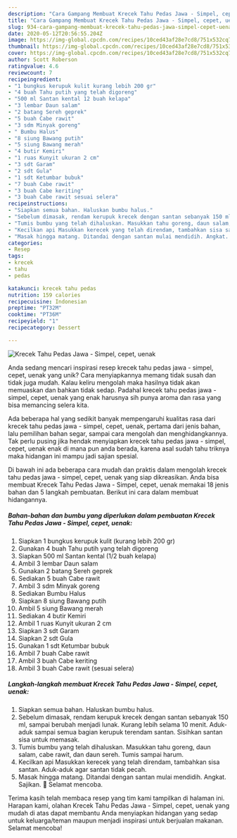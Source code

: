 ```yaml
---
description: "Cara Gampang Membuat Krecek Tahu Pedas Jawa - Simpel, cepet, uenak Anti Gagal"
title: "Cara Gampang Membuat Krecek Tahu Pedas Jawa - Simpel, cepet, uenak Anti Gagal"
slug: 934-cara-gampang-membuat-krecek-tahu-pedas-jawa-simpel-cepet-uenak-anti-gagal
date: 2020-05-12T20:56:55.204Z
image: https://img-global.cpcdn.com/recipes/10ced43af28e7cd8/751x532cq70/krecek-tahu-pedas-jawa-simpel-cepet-uenak-foto-resep-utama.jpg
thumbnail: https://img-global.cpcdn.com/recipes/10ced43af28e7cd8/751x532cq70/krecek-tahu-pedas-jawa-simpel-cepet-uenak-foto-resep-utama.jpg
cover: https://img-global.cpcdn.com/recipes/10ced43af28e7cd8/751x532cq70/krecek-tahu-pedas-jawa-simpel-cepet-uenak-foto-resep-utama.jpg
author: Scott Roberson
ratingvalue: 4.6
reviewcount: 7
recipeingredient:
- "1 bungkus kerupuk kulit kurang lebih 200 gr"
- "4 buah Tahu putih yang telah digoreng"
- "500 ml Santan kental 12 buah kelapa"
- "3 lembar Daun salam"
- "2 batang Sereh geprek"
- "5 buah Cabe rawit"
- "3 sdm Minyak goreng"
- " Bumbu Halus"
- "8 siung Bawang putih"
- "5 siung Bawang merah"
- "4 butir Kemiri"
- "1 ruas Kunyit ukuran 2 cm"
- "3 sdt Garam"
- "2 sdt Gula"
- "1 sdt Ketumbar bubuk"
- "7 buah Cabe rawit"
- "3 buah Cabe keriting"
- "3 buah Cabe rawit sesuai selera"
recipeinstructions:
- "Siapkan semua bahan. Haluskan bumbu halus."
- "Sebelum dimasak, rendam kerupuk krecek dengan santan sebanyak 150 ml, sampai berubah menjadi lunak. Kurang lebih selama 10 menit. Aduk-aduk sampai semua bagian kerupuk terendam santan. Sisihkan santan sisa untuk memasak."
- "Tumis bumbu yang telah dihaluskan. Masukkan tahu goreng, daun salam, cabe rawit, dan daun sereh. Tumis sampai harum."
- "Kecilkan api Masukkan kerecek yang telah direndam, tambahkan sisa santan. Aduk-aduk agar santan tidak pecah."
- "Masak hingga matang. Ditandai dengan santan mulai mendidih. Angkat. Sajikan. 🥰 Selamat mencoba."
categories:
- Resep
tags:
- krecek
- tahu
- pedas

katakunci: krecek tahu pedas 
nutrition: 159 calories
recipecuisine: Indonesian
preptime: "PT32M"
cooktime: "PT36M"
recipeyield: "1"
recipecategory: Dessert

---
```



![Krecek Tahu Pedas Jawa - Simpel, cepet, uenak](https://img-global.cpcdn.com/recipes/10ced43af28e7cd8/751x532cq70/krecek-tahu-pedas-jawa-simpel-cepet-uenak-foto-resep-utama.jpg)

Anda sedang mencari inspirasi resep krecek tahu pedas jawa - simpel, cepet, uenak yang unik? Cara menyiapkannya memang tidak susah dan tidak juga mudah. Kalau keliru mengolah maka hasilnya tidak akan memuaskan dan bahkan tidak sedap. Padahal krecek tahu pedas jawa - simpel, cepet, uenak yang enak harusnya sih punya aroma dan rasa yang bisa memancing selera kita.

Ada beberapa hal yang sedikit banyak mempengaruhi kualitas rasa dari krecek tahu pedas jawa - simpel, cepet, uenak, pertama dari jenis bahan, lalu pemilihan bahan segar, sampai cara mengolah dan menghidangkannya. Tak perlu pusing jika hendak menyiapkan krecek tahu pedas jawa - simpel, cepet, uenak enak di mana pun anda berada, karena asal sudah tahu triknya maka hidangan ini mampu jadi sajian spesial.




Di bawah ini ada beberapa cara mudah dan praktis dalam mengolah krecek tahu pedas jawa - simpel, cepet, uenak yang siap dikreasikan. Anda bisa membuat Krecek Tahu Pedas Jawa - Simpel, cepet, uenak memakai 18 jenis bahan dan 5 langkah pembuatan. Berikut ini cara dalam membuat hidangannya.

<!--inarticleads1-->

##### Bahan-bahan dan bumbu yang diperlukan dalam pembuatan Krecek Tahu Pedas Jawa - Simpel, cepet, uenak:

1. Siapkan 1 bungkus kerupuk kulit (kurang lebih 200 gr)
1. Gunakan 4 buah Tahu putih yang telah digoreng
1. Siapkan 500 ml Santan kental (1/2 buah kelapa)
1. Ambil 3 lembar Daun salam
1. Gunakan 2 batang Sereh geprek
1. Sediakan 5 buah Cabe rawit
1. Ambil 3 sdm Minyak goreng
1. Sediakan  Bumbu Halus
1. Siapkan 8 siung Bawang putih
1. Ambil 5 siung Bawang merah
1. Sediakan 4 butir Kemiri
1. Ambil 1 ruas Kunyit ukuran 2 cm
1. Siapkan 3 sdt Garam
1. Siapkan 2 sdt Gula
1. Gunakan 1 sdt Ketumbar bubuk
1. Ambil 7 buah Cabe rawit
1. Ambil 3 buah Cabe keriting
1. Ambil 3 buah Cabe rawit (sesuai selera)




<!--inarticleads2-->

##### Langkah-langkah membuat Krecek Tahu Pedas Jawa - Simpel, cepet, uenak:

1. Siapkan semua bahan. Haluskan bumbu halus.
1. Sebelum dimasak, rendam kerupuk krecek dengan santan sebanyak 150 ml, sampai berubah menjadi lunak. Kurang lebih selama 10 menit. Aduk-aduk sampai semua bagian kerupuk terendam santan. Sisihkan santan sisa untuk memasak.
1. Tumis bumbu yang telah dihaluskan. Masukkan tahu goreng, daun salam, cabe rawit, dan daun sereh. Tumis sampai harum.
1. Kecilkan api Masukkan kerecek yang telah direndam, tambahkan sisa santan. Aduk-aduk agar santan tidak pecah.
1. Masak hingga matang. Ditandai dengan santan mulai mendidih. Angkat. Sajikan. 🥰 Selamat mencoba.




Terima kasih telah membaca resep yang tim kami tampilkan di halaman ini. Harapan kami, olahan Krecek Tahu Pedas Jawa - Simpel, cepet, uenak yang mudah di atas dapat membantu Anda menyiapkan hidangan yang sedap untuk keluarga/teman maupun menjadi inspirasi untuk berjualan makanan. Selamat mencoba!
